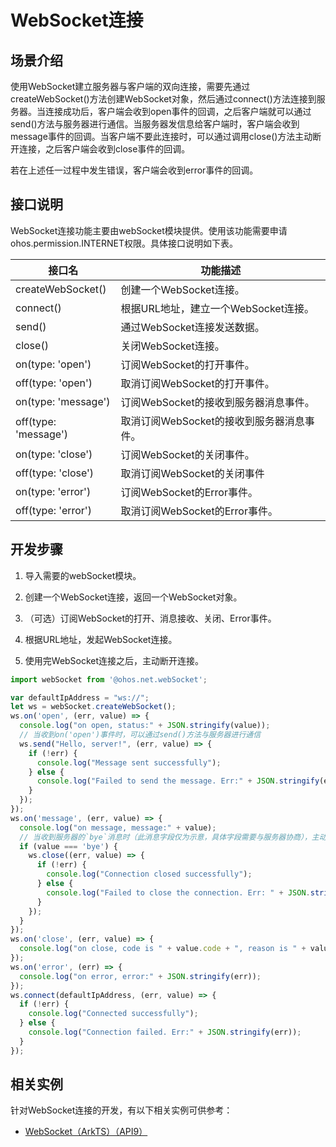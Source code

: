 # WebSocket连接

## 场景介绍

使用WebSocket建立服务器与客户端的双向连接，需要先通过createWebSocket()方法创建WebSocket对象，然后通过connect()方法连接到服务器。当连接成功后，客户端会收到open事件的回调，之后客户端就可以通过send()方法与服务器进行通信。当服务器发信息给客户端时，客户端会收到message事件的回调。当客户端不要此连接时，可以通过调用close()方法主动断开连接，之后客户端会收到close事件的回调。

若在上述任一过程中发生错误，客户端会收到error事件的回调。

## 接口说明

WebSocket连接功能主要由webSocket模块提供。使用该功能需要申请ohos.permission.INTERNET权限。具体接口说明如下表。

| 接口名 | 功能描述 |
| -------- | -------- |
| createWebSocket() | 创建一个WebSocket连接。 |
| connect() | 根据URL地址，建立一个WebSocket连接。 |
| send() | 通过WebSocket连接发送数据。 |
| close() | 关闭WebSocket连接。 |
| on(type: 'open') | 订阅WebSocket的打开事件。 |
| off(type: 'open') | 取消订阅WebSocket的打开事件。 |
| on(type: 'message') | 订阅WebSocket的接收到服务器消息事件。 |
| off(type: 'message') | 取消订阅WebSocket的接收到服务器消息事件。 |
| on(type: 'close') | 订阅WebSocket的关闭事件。 |
| off(type: 'close') | 取消订阅WebSocket的关闭事件 |
| on(type: 'error') | 订阅WebSocket的Error事件。 |
| off(type: 'error') | 取消订阅WebSocket的Error事件。 |

## 开发步骤

1. 导入需要的webSocket模块。

2. 创建一个WebSocket连接，返回一个WebSocket对象。

3. （可选）订阅WebSocket的打开、消息接收、关闭、Error事件。

4. 根据URL地址，发起WebSocket连接。

5. 使用完WebSocket连接之后，主动断开连接。

```js
import webSocket from '@ohos.net.webSocket';

var defaultIpAddress = "ws://";
let ws = webSocket.createWebSocket();
ws.on('open', (err, value) => {
  console.log("on open, status:" + JSON.stringify(value));
  // 当收到on('open')事件时，可以通过send()方法与服务器进行通信
  ws.send("Hello, server!", (err, value) => {
    if (!err) {
      console.log("Message sent successfully");
    } else {
      console.log("Failed to send the message. Err:" + JSON.stringify(err));
    }
  });
});
ws.on('message', (err, value) => {
  console.log("on message, message:" + value);
  // 当收到服务器的`bye`消息时（此消息字段仅为示意，具体字段需要与服务器协商），主动断开连接
  if (value === 'bye') {
    ws.close((err, value) => {
      if (!err) {
        console.log("Connection closed successfully");
      } else {
        console.log("Failed to close the connection. Err: " + JSON.stringify(err));
      }
    });
  }
});
ws.on('close', (err, value) => {
  console.log("on close, code is " + value.code + ", reason is " + value.reason);
});
ws.on('error', (err) => {
  console.log("on error, error:" + JSON.stringify(err));
});
ws.connect(defaultIpAddress, (err, value) => {
  if (!err) {
    console.log("Connected successfully");
  } else {
    console.log("Connection failed. Err:" + JSON.stringify(err));
  }
});
```

## 相关实例

针对WebSocket连接的开发，有以下相关实例可供参考：

- [WebSocket（ArkTS）（API9）](https://gitee.com/openharmony/applications_app_samples/tree/OpenHarmony-4.0-Beta2/code/BasicFeature/Connectivity/WebSocket)